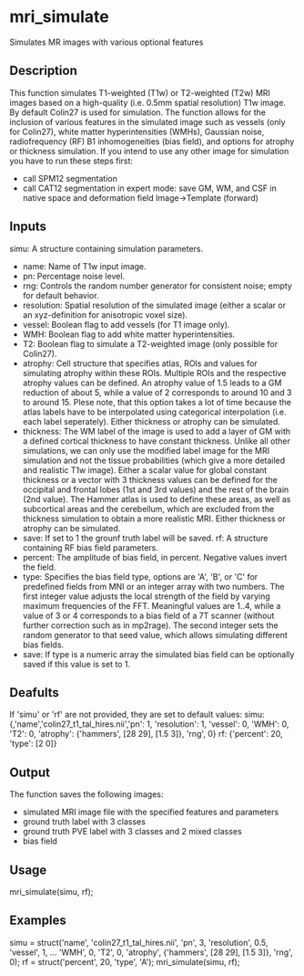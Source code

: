 # mri_simulate
Simulates MR images with various optional features

## Description
This function simulates T1-weighted (T1w) or T2-weighted (T2w) MRI images
based on a high-quality (i.e. 0.5mm spatial resolution) T1w image. By default
Colin27 is used for simulation. The function allows for the inclusion of various 
features in the simulated image such as vessels (only for Colin27), white matter 
hyperintensities (WMHs), Gaussian noise, radiofrequency (RF) B1 inhomogeneities 
(bias field), and options for atrophy or thickness simulation.
If you intend to use any other image for simulation you have to run these steps first:
 * call SPM12 segmentation
 * call CAT12 segmentation in expert mode: save GM, WM, and CSF in native space and deformation 
   field Image->Template (forward)

## Inputs
simu: A structure containing simulation parameters.
 * name: Name of T1w input image.
 * pn: Percentage noise level.
 * rng: Controls the random number generator for consistent noise; empty for default behavior.
 * resolution: Spatial resolution of the simulated image (either a scalar or an xyz-definition
     for anisotropic voxel size).
 * vessel: Boolean flag to add vessels (for T1 image only).
 * WMH: Boolean flag to add white matter hyperintensities.
 * T2: Boolean flag to simulate a T2-weighted image (only possible for Colin27).
 * atrophy: Cell structure that specifies atlas, ROIs and values for simulating atrophy 
     within these ROIs. Multiple ROIs and the respective atrophy values can be defined.
     An atrophy value of 1.5 leads to a GM reduction of about 5, while a value of 2 corresponds to around 10 
     and 3 to around 15. Plese note, that this option takes a lot of time because the atlas labels have to
     be interpolated using categorical interpolation (i.e. each label seperately). Either thickness or atrophy 
     can be simulated.
 * thickness: The WM label of the image is used to add a layer of GM with a defined cortical thickness to have 
     constant thickness. Unlike all other simulations, we can only use the modified label image 
     for the MRI simulation and not the tissue probabilities (which give a more detailed and realistic T1w image).
     Either a scalar value for global constant thickness or a vector with 3 thickness values can be defined
     for the occipital and frontal lobes (1st and 3rd values) and the rest of the brain (2nd value). The 
     Hammer atlas is used to define these areas, as well as subcortical areas and the cerebellum, which are 
     excluded from the thickness simulation to obtain a more realistic MRI. Either thickness or atrophy can be simulated.
 * save: If set to 1 the grounf truth label will be saved.
rf: A structure containing RF bias field parameters.
 * percent: The amplitude of bias field, in percent. Negative values invert the field.
 * type: Specifies the bias field type, options are 'A', 'B', or 'C' for predefined fields from MNI or an
     integer array with two numbers. The first integer value adjusts the local strength of the field by varying 
     maximum frequencies of the FFT. Meaningful values are 1..4, while a value of 3 or 4 corresponds to a bias field
     of a 7T scanner (without further correction such as in mp2rage). The second integer sets the random generator to 
     that seed value, which allows simulating different bias fields.
 * save: If type is a numeric array the simulated bias field can be optionally saved if this value is set to 1.
       

## Deafults
If 'simu' or 'rf' are not provided, they are set to default values:
 simu: {,'name','colin27_t1_tal_hires.nii','pn': 1, 'resolution': 1, 'vessel': 0, 'WMH': 0, 'T2': 0, 'atrophy': {'hammers', [28 29], [1.5 3]}, 'rng', 0}
 rf: {'percent': 20, 'type': [2 0]}

## Output
The function saves the following images:
* simulated MRI image file with the specified features and parameters
* ground truth label with 3 classes
* ground truth PVE label with 3 classes and 2 mixed classes
* bias field

## Usage
mri_simulate(simu, rf);

## Examples
simu = struct('name', 'colin27_t1_tal_hires.nii', 'pn', 3, 'resolution', 0.5, 'vessel', 1, ...
             'WMH', 0, 'T2', 0, 'atrophy', {'hammers', [28 29], [1.5 3]}, 'rng', 0);
rf = struct('percent', 20, 'type', 'A');
mri_simulate(simu, rf);
